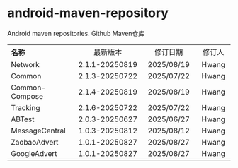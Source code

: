 # android-maven-repository
Android maven repositories. Github Maven仓库

<table style="text-align:center">
   <tr><th width="30%" style="text-align:left">名称</th><td width="30%">最新版本</td><td>修订日期</td><td>修订人</td></tr>
   <tr><td style="text-align:left">Network</td><td>2.1.1-20250819</td><td>2025/08/19</td><td>Hwang</td></tr>
   <tr><td style="text-align:left">Common</td><td>2.1.3-20250722</td><td>2025/07/22</td><td>Hwang</td></tr>
   <tr><td style="text-align:left">Common-Compose</td><td>2.1.4-20250819</td><td>2025/08/19</td><td>Hwang</td></tr>
   <tr><td style="text-align:left">Tracking</td><td>2.1.6-20250722</td><td>2025/07/22</td><td>Hwang</td></tr>
   <tr><td style="text-align:left">ABTest</td><td>2.0.3-20250627</td><td>2025/06/27</td><td>Hwang</td></tr>
   <tr><td style="text-align:left">MessageCentral</td><td>1.0.3-20250812</td><td>2025/08/12</td><td>Hwang</td></tr>
   <tr><td style="text-align:left">ZaobaoAdvert</td><td>1.0.1-20250827</td><td>2025/08/27</td><td>Hwang</td></tr>
   <tr><td style="text-align:left">GoogleAdvert</td><td>1.0.1-20250827</td><td>2025/08/27</td><td>Hwang</td></tr>
</table>